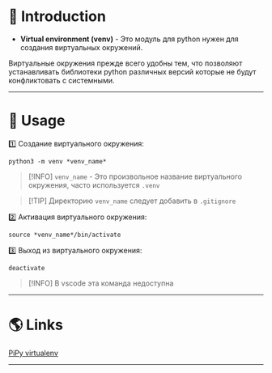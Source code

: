 # 📖 Introduction

- **Virtual environment (venv)** - Это модуль для python нужен для создания виртуальных окружений.

Виртуальные окружения прежде всего удобны тем, что позволяют устанавливать библиотеки python различных версий которые не будут конфликтовать с системными.

---

# 💼 Usage

1️⃣ Создание виртуального окружения:

```shell
python3 -m venv *venv_name*
```

>[!INFO] `venv_name` - Это произвольное название виртуального окружения, часто используется `.venv`

>[!TIP] Директорию `venv_name` следует добавить в `.gitignore`

2️⃣ Активация виртуального окружения:

```shell
source *venv_name*/bin/activate
```

3️⃣ Выход из виртуального окружения:

```shell
deactivate
```

> [!INFO] В vscode эта команда недоступна

---

# 🌎 Links

[PiPy virtualenv](https://pypi.org/project/virtualenv/)

---
